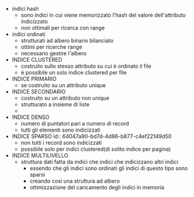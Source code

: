 - indici hash
	- sono indici in cui viene memorizzato l'hash del valore dell'attributo indicizzato
	- non ottimali per ricerca con range
- indici ordinati
	- strutturati ad albero binario bilanciato
	- ottimi per ricerche range
	- necessario gestire l'albero
- INDICE CLUSTERED
	- costruito sullo stesso attributo su cui è ordinato il file
	- è possibile un solo indice clustered per file
- INDICE PRIMARIO
	- se costruito su un attributo unique
- INDICE SECONDARIO
	- costruito su un attributo non unique
	- strutturato a insieme di liste
	-
- INDICE DENSO
	- numero di puntatori pari a numero di record
	- tutti gli elementi sono indicizzati
- INDICE SPARSO
  id:: 64047a90-bd7d-4d86-b877-c4ef22149d50
	- non tutti  i record sono indicizzati
	- possibile solo per indici clustered(di solito indice per pagina)
- INDICE MULTILIVELLO
	- struttura dati fatta da indici che indici che indicizzano altri indici
		- essendo che gli indici sono ordinati gli indici di questo tipo sono sparsi
		- creando cosi una struttura ad albero
		- ottimizzazione del caricamento degli indici in memoria